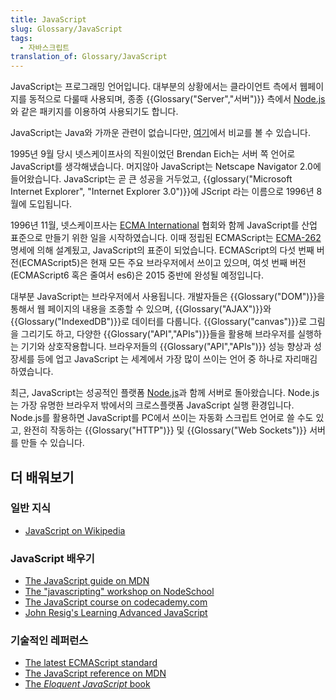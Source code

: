 ```yaml
---
title: JavaScript
slug: Glossary/JavaScript
tags:
  - 자바스크립트
translation_of: Glossary/JavaScript
---
```

JavaScript는 프로그래밍 언어입니다. 대부분의 상황에서는 클라이언트 측에서 웹페이지를 동적으로 다룰때 사용되며, 종종 {{Glossary("Server","서버")}} 측에서 [Node.js](http://nodejs.org/)와 같은 패키지를 이용하여 사용되기도 합니다.

JavaScript는 Java와 가까운 관련이 없습니다만, [여기](/ko/docs/Web/JavaScript/Guide/Introduction#JavaScript_and_Java)에서 비교를 볼 수 있습니다.

1995년 9월 당시 넷스케이프사의 직원이었던 Brendan Eich는 서버 쪽 언어로 JavaScript를 생각해냈습니다. 머지않아 JavaScript는 Netscape Navigator 2.0에 들어왔습니다. JavaScript는 곧 큰 성공을 거두었고, {{glossary("Microsoft Internet Explorer", "Internet Explorer 3.0")}}에 JScript 라는 이름으로 1996년 8월에 도입됩니다.

1996년 11월, 넷스케이프사는 [ECMA International](http://www.ecma-international.org/) 협회와 함께 JavaScript를 산업 표준으로 만들기 위한 일을 시작하였습니다. 이때 정립된 ECMAScript는 [ECMA-262](http://www.ecma-international.org/publications/standards/Ecma-262.htm) 명세에 의해 설계됬고, JavaScript의 표준이 되었습니다. ECMAScript의 다섯 번째 버전(ECMAScript5)은 현재 모든 주요 브라우저에서 쓰이고 있으며, 여섯 번째 버전(ECMAScript6 혹은 줄여서 es6)은 2015 중반에 완성될 예정입니다.

대부분 JavaScript는 브라우저에서 사용됩니다. 개발자들은 {{Glossary("DOM")}}을 통해서 웹 페이지의 내용을 조종할 수 있으며, {{Glossary("AJAX")}}와 {{Glossary("IndexedDB")}}로 데이터를 다룹니다. {{Glossary("canvas")}}로 그림을 그리기도 하고, 다양한 {{Glossary("API","APIs")}}들을 활용해 브라우저를 실행하는 기기와 상호작용합니다. 브라우저들의 {{Glossary("API","APIs")}} 성능 향상과 성장세를 등에 업고 JavaScript 는 세계에서 가장 많이 쓰이는 언어 중 하나로 자리매김 하였습니다.

최근, JavaScript는 성공적인 플랫폼 [Node.js](http://nodejs.org/)과 함께 서버로 돌아왔습니다. Node.js는 가장 유명한 브라우저 밖에서의 크로스플랫폼 JavaScript 실행 환경입니다. Node.js를 활용하면 JavaScript를 PC에서 쓰이는 자동화 스크립트 언어로 쓸 수도 있고, 완전히 작동하는 {{Glossary("HTTP")}} 및 {{Glossary("Web Sockets")}} 서버를 만들 수 있습니다.

## 더 배워보기

### 일반 지식

- [JavaScript on Wikipedia](http://en.wikipedia.org/wiki/JavaScript)

### JavaScript 배우기

- [The JavaScript guide on MDN](/ko/docs/Web/JavaScript/Guide)
- [The "javascripting" workshop on NodeSchool](http://nodeschool.io/#workshoppers)
- [The JavaScript course on codecademy.com](http://www.codecademy.com/tracks/javascript)
- [John Resig's Learning Advanced JavaScript](http://ejohn.org/apps/learn/)

### 기술적인 레퍼런스

- [The latest ECMAScript standard](http://www.ecma-international.org/publications/standards/Ecma-262.htm)
- [The JavaScript reference on MDN](/ko/docs/Web/JavaScript/Reference)
- [The _Eloquent JavaScript_ book](http://eloquentjavascript.net/)
